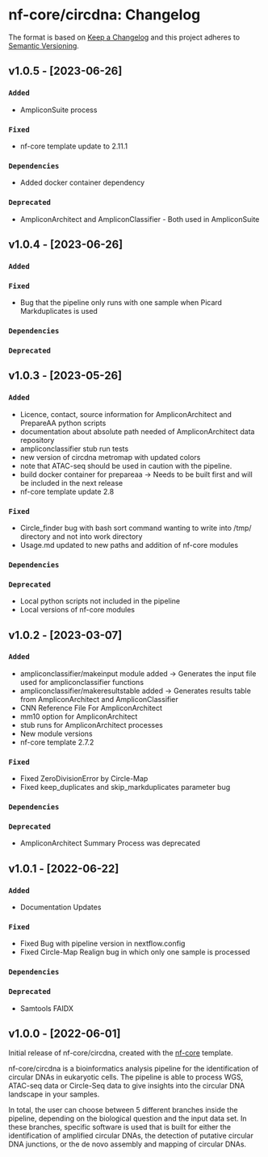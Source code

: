 # nf-core/circdna: Changelog

The format is based on [Keep a Changelog](https://keepachangelog.com/en/1.0.0/)
and this project adheres to [Semantic Versioning](https://semver.org/spec/v2.0.0.html).

## v1.0.5 - [2023-06-26]

### `Added`

- AmpliconSuite process

### `Fixed`

- nf-core template update to 2.11.1

### `Dependencies`

- Added docker container dependency

### `Deprecated`

- AmpliconArchitect and AmpliconClassifier - Both used in AmpliconSuite

## v1.0.4 - [2023-06-26]

### `Added`

### `Fixed`

- Bug that the pipeline only runs with one sample when Picard Markduplicates is used

### `Dependencies`

### `Deprecated`

## v1.0.3 - [2023-05-26]

### `Added`

- Licence, contact, source information for AmpliconArchitect and PrepareAA python scripts
- documentation about absolute path needed of AmpliconArchitect data repository
- ampliconclassifier stub run tests
- new version of circdna metromap with updated colors
- note that ATAC-seq should be used in caution with the pipeline.
- build docker container for prepareaa -> Needs to be built first and will be included in the next release
- nf-core template update 2.8

### `Fixed`

- Circle_finder bug with bash sort command wanting to write into /tmp/ directory and not into work directory
- Usage.md updated to new paths and addition of nf-core modules

### `Dependencies`

### `Deprecated`

- Local python scripts not included in the pipeline
- Local versions of nf-core modules

## v1.0.2 - [2023-03-07]

### `Added`

- ampliconclassifier/makeinput module added -> Generates the input file used for ampliconclassifier functions
- ampliconclassifier/makeresultstable added -> Generates results table from AmpliconArchitect and AmpliconClassifier
- CNN Reference File For AmpliconArchitect
- mm10 option for AmpliconArchitect
- stub runs for AmpliconArchitect processes
- New module versions
- nf-core template 2.7.2

### `Fixed`

- Fixed ZeroDivisionError by Circle-Map
- Fixed keep_duplicates and skip_markduplicates parameter bug

### `Dependencies`

### `Deprecated`

- AmpliconArchitect Summary Process was deprecated

## v1.0.1 - [2022-06-22]

### `Added`

- Documentation Updates

### `Fixed`

- Fixed Bug with pipeline version in nextflow.config
- Fixed Circle-Map Realign bug in which only one sample is processed

### `Dependencies`

### `Deprecated`

- Samtools FAIDX

## v1.0.0 - [2022-06-01]

Initial release of nf-core/circdna, created with the [nf-core](https://nf-co.re/) template.

nf-core/circdna is a bioinformatics analysis pipeline for the identification of circular DNAs in eukaryotic cells. The pipeline is able to process WGS, ATAC-seq data or Circle-Seq data to give insights into the circular DNA landscape in your samples.

In total, the user can choose between 5 different branches inside the pipeline, depending on the biological question and the input data set. In these branches, specific software is used that is built for either the identification of amplified circular DNAs, the detection of putative circular DNA junctions, or the de novo assembly and mapping of circular DNAs.
